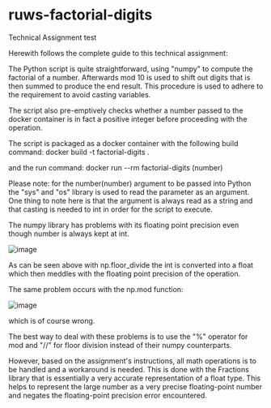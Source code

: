 # ruws-factorial-digits
Technical Assignment test 

Herewith follows the complete guide to this technical assignment:
 
The Python script is quite straightforward, using "numpy" to compute the factorial of a number. Afterwards mod 10 is used to shift out digits that is then summed to produce the end result. This procedure is used to adhere to the requirement to avoid casting variables.
 
The script also pre-emptively checks whether a number passed to the docker container is in fact a positive integer before proceeding with the operation.
 
The script is packaged as a docker container with the following build command:
  docker build -t factorial-digits .
  
and the run command:
  docker run --rm factorial-digits (number)
  
Please note: for the number(number) argument to be passed into Python the "sys" and "os" library is used to read the parameter as an argument. One thing to note here is that the argument is always read as a string and that casting is needed to int in order for the script to execute.


The numpy library has problems with its floating point precision even though number is always kept at int.

![image](https://user-images.githubusercontent.com/79838587/155290982-10b7ca29-08c2-4ca7-9510-3c67b11d8538.png)


As can be seen above with np.floor_divide the int is converted into a float which then meddles with the floating point precision of the operation. 

The same problem occurs with the np.mod function: 

![image](https://user-images.githubusercontent.com/79838587/155426544-5361d0ba-1622-4179-92fd-5b3136e8dfe4.png)

which is of course wrong.

The best way to deal with these problems is to use the "%" operator for mod and "//" for floor division instead of their numpy counterparts.

However, based on the assignment's instructions, all math operations is to be handled and a workaround is needed.
This is done with the Fractions library that is essentially a very accurate representation of a float type. This helps to represent the large number as a very precise floating-point number and negates the floating-point precision error encountered.





